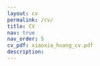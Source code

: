 ```yaml
---
layout: cv
permalink: /cv/
title: CV
nav: true
nav_order: 5
cv_pdf: xiaoxia_huang_cv.pdf
description: 
---
```

